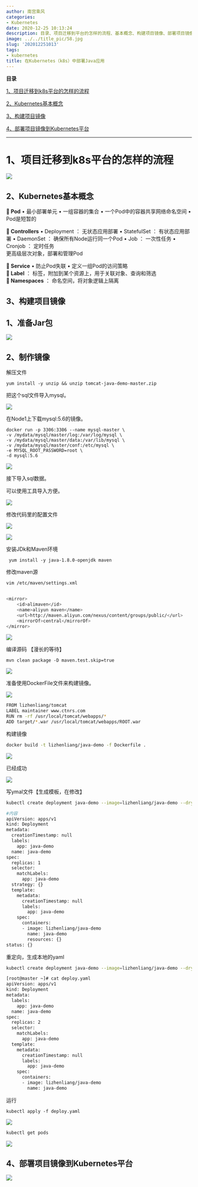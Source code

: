 ```yaml
---
author: 南宫乘风
categories:
- Kubernetes
date: 2020-12-25 10:13:24
description: 目录、项目迁移到平台的怎样的流程、基本概念、构建项目镜像、部署项目镜像到平台、项目迁移到平台的怎样的流程、基本概念最小部署单元一组容器的集合一个中的容器共享网络命名空间是短暂的：无状态应用部署：有状态。。。。。。。
image: ../../title_pic/58.jpg
slug: '202012251013'
tags:
- kubernetes
title: 在Kubernetes（k8s）中部署Java应用
---
```


<!--more-->

**目录**

[1、项目迁移到k8s平台的怎样的流程](#1%E3%80%81%E9%A1%B9%E7%9B%AE%E8%BF%81%E7%A7%BB%E5%88%B0k8s%E5%B9%B3%E5%8F%B0%E7%9A%84%E6%80%8E%E6%A0%B7%E7%9A%84%E6%B5%81%E7%A8%8B)

[2、Kubernetes基本概念](#2%E3%80%81Kubernetes%E5%9F%BA%E6%9C%AC%E6%A6%82%E5%BF%B5)

[3、构建项目镜像](#3%E3%80%81%E6%9E%84%E5%BB%BA%E9%A1%B9%E7%9B%AE%E9%95%9C%E5%83%8F)

[4、部署项目镜像到Kubernetes平台](#4%E3%80%81%E9%83%A8%E7%BD%B2%E9%A1%B9%E7%9B%AE%E9%95%9C%E5%83%8F%E5%88%B0Kubernetes%E5%B9%B3%E5%8F%B0)

---

# 1、项目迁移到k8s平台的怎样的流程

![](../../image/2020010911345217.png)

## 2、Kubernetes基本概念

** Pod** • 最小部署单元 • 一组容器的集合 • 一个Pod中的容器共享网络命名空间 • Pod是短暂的

** Controllers** • Deployment ： 无状态应用部署 • StatefulSet ： 有状态应用部署 • DaemonSet ： 确保所有Node运行同一个Pod • Job ： 一次性任务 • Cronjob ： 定时任务  
更高级层次对象，部署和管理Pod

** Service** • 防止Pod失联 • 定义一组Pod的访问策略  
** Label** ： 标签，附加到某个资源上，用于关联对象、查询和筛选  
** Namespaces** ： 命名空间，将对象逻辑上隔离

## 3、构建项目镜像

## 1、准备Jar包

![](../../image/20200109133438926.png)

## 2、制作镜像

解压文件

```
yum install -y unzip && unzip tomcat-java-demo-master.zip 
```

把这个sql文件导入mysql。

![](../../image/2020010913432272.png)

在Node1上下载mysql:5.6的镜像。

```
docker run -p 3306:3306 --name mysql-master \
-v /mydata/mysql/master/log:/var/log/mysql \
-v /mydata/mysql/master/data:/var/lib/mysql \
-v /mydata/mysql/master/conf:/etc/mysql \
-e MYSQL_ROOT_PASSWORD=root \
-d mysql:5.6
```

![](../../image/20200109134158834.png)

接下导入sql数据。

可以使用工具导入方便。

![](../../image/20200109134655562.png)

修改代码里的配置文件

![](../../image/20200109135014179.png)

![](../../image/20200109134951198.png)

安装JDk和Maven环境

```
 yum install -y java-1.8.0-openjdk maven
```

修改maven源

```bash
vim /etc/maven/settings.xml


<mirror>
    <id>alimaven</id>
    <name>aliyun maven</name>
    <url>http://maven.aliyun.com/nexus/content/groups/public/</url>
    <mirrorOf>central</mirrorOf>
</mirror>
```

![](../../image/20201222131952108.png)

编译源码 【漫长的等待】

```
mvn clean package -D maven.test.skip=true
```

![](../../image/20200109142726284.png)

准备使用DockerFile文件来构建镜像。

![](../../image/20200109160811294.png)

```bash
FROM lizhenliang/tomcat 
LABEL maintainer www.ctnrs.com
RUN rm -rf /usr/local/tomcat/webapps/*
ADD target/*.war /usr/local/tomcat/webapps/ROOT.war 
```

构建镜像

```bash
docker build -t lizhenliang/java-demo -f Dockerfile .
```

![](../../image/2020010916181546.png)

已经成功

![](../../image/2020010916261039.png)

写ymal文件【生成模板，在修改】

```bash
kubectl create deployment java-demo --image=lizhenliang/java-demo --dry-run -o yaml 

#内容
apiVersion: apps/v1
kind: Deployment
metadata:
  creationTimestamp: null
  labels:
    app: java-demo
  name: java-demo
spec:
  replicas: 1
  selector:
    matchLabels:
      app: java-demo
  strategy: {}
  template:
    metadata:
      creationTimestamp: null
      labels:
        app: java-demo
    spec:
      containers:
      - image: lizhenliang/java-demo
        name: java-demo
        resources: {}
status: {}
```

重定向，生成本地的yaml

```bash
kubectl create deployment java-demo --image=lizhenliang/java-demo --dry-run -o yaml > deploy.yaml
```

```bash
[root@master ~]# cat deploy.yaml 
apiVersion: apps/v1
kind: Deployment
metadata:
  labels:
    app: java-demo
  name: java-demo
spec:
  replicas: 2
  selector:
    matchLabels:
      app: java-demo
  template:
    metadata:
      creationTimestamp: null
      labels:
        app: java-demo
    spec:
      containers:
      - image: lizhenliang/java-demo
        name: java-demo
```

运行

```
kubectl apply -f deploy.yaml 
```

![](../../image/2020010916434881.png)

```bash
kubectl get pods
```

![](../../image/20200109164626209.png)

## 4、部署项目镜像到Kubernetes平台

![](../../image/20201222145905995.png)